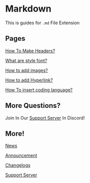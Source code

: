 # Markdown
This is guides for `.md` File Extension

## Pages
[How To Make Headers?](https://github.com/Hen1104/Markdown/Pages/header.md)

[What are style font?](https://github.com/Hen1104/Markdown/Pages/fonts.md)

[How to add images?](https://github.com/Hen1104/Markdown/Pages/picture.md)

[How to add Hyperlink?](https://github.com/Hen1104/Markdown/Pages/hyperlink.md)

[How To insert coding language?](https://github.com/Hen1104/Markdown/Pages/coding.md)

## More Questions?
Join In Our [Support Server](https://discord.gg/2VjNk9DsG4) In Discord!

## More!
[News](https://github.com/Hen1104/Markdown/news.md)

[Announcement](https://github.com/Hen1104/Markdown/announcement.md)

[Changelogs](https://github.com/Hen1104/Markdown/changelogs.md)

[Support Server](https://discord.gg/2VjNk9DsG4)
